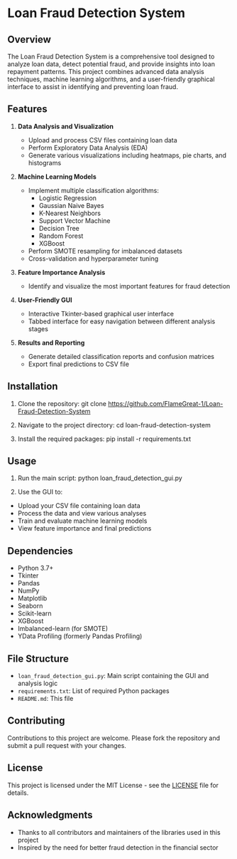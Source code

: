 # Loan Fraud Detection System

## Overview

The Loan Fraud Detection System is a comprehensive tool designed to analyze loan data, detect potential fraud, and provide insights into loan repayment patterns. This project combines advanced data analysis techniques, machine learning algorithms, and a user-friendly graphical interface to assist in identifying and preventing loan fraud.

## Features

1. **Data Analysis and Visualization**
   - Upload and process CSV files containing loan data
   - Perform Exploratory Data Analysis (EDA)
   - Generate various visualizations including heatmaps, pie charts, and histograms

2. **Machine Learning Models**
   - Implement multiple classification algorithms:
     - Logistic Regression
     - Gaussian Naive Bayes
     - K-Nearest Neighbors
     - Support Vector Machine
     - Decision Tree
     - Random Forest
     - XGBoost
   - Perform SMOTE resampling for imbalanced datasets
   - Cross-validation and hyperparameter tuning

3. **Feature Importance Analysis**
   - Identify and visualize the most important features for fraud detection

4. **User-Friendly GUI**
   - Interactive Tkinter-based graphical user interface
   - Tabbed interface for easy navigation between different analysis stages

5. **Results and Reporting**
   - Generate detailed classification reports and confusion matrices
   - Export final predictions to CSV file

## Installation

1. Clone the repository:
   git clone https://github.com/FlameGreat-1/Loan-Fraud-Detection-System


2. Navigate to the project directory:
   cd loan-fraud-detection-system


3. Install the required packages:
   pip install -r requirements.txt


## Usage

1. Run the main script:
   python loan_fraud_detection_gui.py


2. Use the GUI to:
- Upload your CSV file containing loan data
- Process the data and view various analyses
- Train and evaluate machine learning models
- View feature importance and final predictions

## Dependencies

- Python 3.7+
- Tkinter
- Pandas
- NumPy
- Matplotlib
- Seaborn
- Scikit-learn
- XGBoost
- Imbalanced-learn (for SMOTE)
- YData Profiling (formerly Pandas Profiling)

## File Structure

- `loan_fraud_detection_gui.py`: Main script containing the GUI and analysis logic
- `requirements.txt`: List of required Python packages
- `README.md`: This file

## Contributing

Contributions to this project are welcome. Please fork the repository and submit a pull request with your changes.

## License

This project is licensed under the MIT License - see the [LICENSE](LICENSE) file for details.

## Acknowledgments

- Thanks to all contributors and maintainers of the libraries used in this project
- Inspired by the need for better fraud detection in the financial sector
